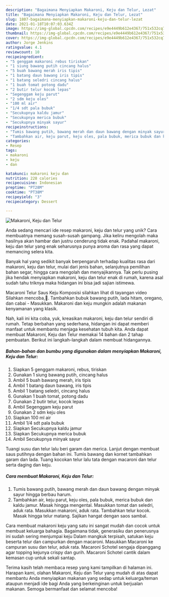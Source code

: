 ```yaml
---
description: "Bagaimana Menyiapkan Makaroni, Keju dan Telur, Lezat"
title: "Bagaimana Menyiapkan Makaroni, Keju dan Telur, Lezat"
slug: 1807-bagaimana-menyiapkan-makaroni-keju-dan-telur-lezat
date: 2021-01-18T10:07:03.634Z
image: https://img-global.cpcdn.com/recipes/e9e4449b612e4367/751x532cq70/makaroni-keju-dan-telur-foto-resep-utama.jpg
thumbnail: https://img-global.cpcdn.com/recipes/e9e4449b612e4367/751x532cq70/makaroni-keju-dan-telur-foto-resep-utama.jpg
cover: https://img-global.cpcdn.com/recipes/e9e4449b612e4367/751x532cq70/makaroni-keju-dan-telur-foto-resep-utama.jpg
author: Jorge Jenkins
ratingvalue: 4.1
reviewcount: 10
recipeingredient:
- "5 genggam makaroni rebus tiriskan"
- "1 siung bawang putih cincang halus"
- "5 buah bawang merah iris tipis"
- "1 batang daun bawang iris tipis"
- "1 batang seledri cincang halus"
- "1 buah tomat potong dadu"
- "2 butir telur kocok lepas"
- "Segenggam keju parut"
- "2 sdm keju oles"
- "100 ml air"
- "1/4 sdt pala bubuk"
- "Secukupnya kaldu jamur"
- "Secukupnya merica bubuk"
- "Secukupnya minyak sayur"
recipeinstructions:
- "Tumis bawang putih, bawang merah dan daun bawang dengan minyak sayur hingga berbau harum."
- "Tambahkan air, keju parut, keju oles, pala bubuk, merica bubuk dan kaldu jamur. Masak hingga mengental. Masukkan tomat dan seledri, aduk rata. Masukkan makaroni, aduk rata. Tambahkan telur kocok. Masak hingga telur matang. Sajikan hangat dengan saos sambal."
categories:
- Resep
tags:
- makaroni
- keju
- dan

katakunci: makaroni keju dan 
nutrition: 228 calories
recipecuisine: Indonesian
preptime: "PT28M"
cooktime: "PT38M"
recipeyield: "3"
recipecategory: Dessert

---
```



![Makaroni, Keju dan Telur](https://img-global.cpcdn.com/recipes/e9e4449b612e4367/751x532cq70/makaroni-keju-dan-telur-foto-resep-utama.jpg)

Anda sedang mencari ide resep makaroni, keju dan telur yang unik? Cara membuatnya memang susah-susah gampang. Jika keliru mengolah maka hasilnya akan hambar dan justru cenderung tidak enak. Padahal makaroni, keju dan telur yang enak seharusnya punya aroma dan rasa yang dapat memancing selera kita.

Banyak hal yang sedikit banyak berpengaruh terhadap kualitas rasa dari makaroni, keju dan telur, mulai dari jenis bahan, selanjutnya pemilihan bahan segar, hingga cara mengolah dan menyajikannya. Tak perlu pusing jika hendak menyiapkan makaroni, keju dan telur enak di rumah, karena asal sudah tahu triknya maka hidangan ini bisa jadi sajian istimewa.

Macaroni Telur Saus Keju Komposisi silahkan lihat di tayangan video Silahkan mencoba,🙏. Tambahkan bubuk bawang putih, lada hitam, oregano, dan cabai - Masukkan. Makaroni dan keju mungkin adalah makanan kenyamanan yang klasik.


Nah, kali ini kita coba, yuk, kreasikan makaroni, keju dan telur sendiri di rumah. Tetap berbahan yang sederhana, hidangan ini dapat memberi manfaat untuk membantu menjaga kesehatan tubuh kita. Anda dapat membuat Makaroni, Keju dan Telur memakai 14 bahan dan 2 tahap pembuatan. Berikut ini langkah-langkah dalam membuat hidangannya.

<!--inarticleads1-->

##### Bahan-bahan dan bumbu yang digunakan dalam menyiapkan Makaroni, Keju dan Telur:

1. Siapkan 5 genggam makaroni, rebus, tiriskan
1. Gunakan 1 siung bawang putih, cincang halus
1. Ambil 5 buah bawang merah, iris tipis
1. Ambil 1 batang daun bawang, iris tipis
1. Ambil 1 batang seledri, cincang halus
1. Gunakan 1 buah tomat, potong dadu
1. Gunakan 2 butir telur, kocok lepas
1. Ambil Segenggam keju parut
1. Gunakan 2 sdm keju oles
1. Siapkan 100 ml air
1. Ambil 1/4 sdt pala bubuk
1. Siapkan Secukupnya kaldu jamur
1. Siapkan Secukupnya merica bubuk
1. Ambil Secukupnya minyak sayur


Tuangi susu dan telur lalu beri garam dan merica. Lanjut dengan membuat saus putihnya dengan bahan ini. Tumis bawang dan kornet tambahkan garam dan lada. Tuang kocokan telur lalu tata dengan macaroni dan telur serta daging dan keju. 

<!--inarticleads2-->

##### Cara membuat Makaroni, Keju dan Telur:

1. Tumis bawang putih, bawang merah dan daun bawang dengan minyak sayur hingga berbau harum.
1. Tambahkan air, keju parut, keju oles, pala bubuk, merica bubuk dan kaldu jamur. Masak hingga mengental. Masukkan tomat dan seledri, aduk rata. Masukkan makaroni, aduk rata. Tambahkan telur kocok. Masak hingga telur matang. Sajikan hangat dengan saos sambal.


Cara membuat makaroni keju yang satu ini sangat mudah dan cocok untuk membuat keluarga bahagia. Bagaimana tidak, generasiku dan penerusnya ini sudah sering menjumpai keju Dalam mangkuk terpisah, satukan keju beserta telur dan campurkan dengan macaroni. Masukkan Macaroni ke campuran susu dan telur, aduk rata. Macaroni Schotel sengaja dipanggang agar topping kejunya crispy dan gurih. Macaroni Schotel cantik dalam kemasan cup untuk sekali santap. 

Terima kasih telah membaca resep yang kami tampilkan di halaman ini. Harapan kami, olahan Makaroni, Keju dan Telur yang mudah di atas dapat membantu Anda menyiapkan makanan yang sedap untuk keluarga/teman ataupun menjadi ide bagi Anda yang berkeinginan untuk berjualan makanan. Semoga bermanfaat dan selamat mencoba!
